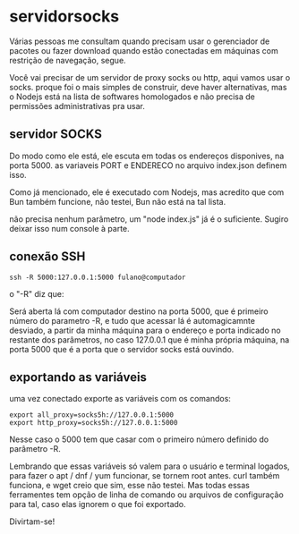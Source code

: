 # servidorsocks

Várias pessoas me consultam quando precisam usar o gerenciador de pacotes ou fazer download quando estão conectadas em máquinas com restrição de navegação, segue.

Você vai precisar de um servidor de proxy socks ou http, aqui vamos usar o socks. proque foi o mais simples de construir, deve haver alternativas, mas o Nodejs está na lista de softwares homologados e não precisa de permissões administrativas pra usar.

## servidor SOCKS 

Do modo como ele está, ele escuta em todas os endereços disponives, na porta 5000. as variaveis PORT e ENDERECO no arquivo index.json definem isso.

Como já mencionado, ele é executado com Nodejs, mas acredito que com Bun também funcione, não testei, Bun não está na tal lista.

não precisa nenhum parâmetro, um "node index.js" já é o suficiente. Sugiro deixar isso num console à parte.

## conexão SSH

```
ssh -R 5000:127.0.0.1:5000 fulano@computador
```
o "-R" diz que:

Será aberta lá com computador destino na porta 5000, que é primeiro número do parametro -R, e tudo que acessar lá é automagicamnte desviado, a partir da minha máquina para o endereço e porta indicado no restante dos parâmetros, no caso 127.0.0.1 que é minha própria máquina, na porta 5000 que é a porta que o servidor socks está ouvindo.

## exportando as variáveis

uma vez conectado exporte as variáveis com os comandos:

```
export all_proxy=socks5h://127.0.0.1:5000
export http_proxy=socks5h://127.0.0.1:5000
```

Nesse caso o 5000 tem que casar com o primeiro número definido do parâmetro -R.

Lembrando que essas variáveis só valem para o usuário e terminal logados, para fazer o apt / dnf / yum funcionar, se tornem root antes.
curl também funciona, e wget creio que sim, esse não testei. Mas todas essas ferramentes tem opção de linha de comando ou arquivos de configuração para tal, caso elas ignorem o que foi exportado.

Divirtam-se!
